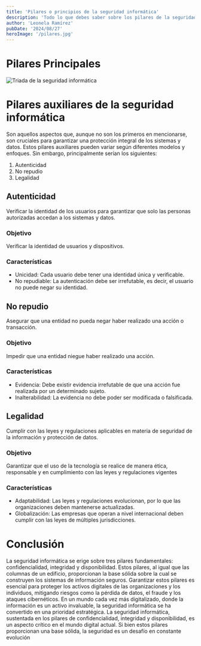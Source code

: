 ```yaml
---
title: 'Pilares o principios de la seguridad informática'
description: 'Todo lo que debes saber sobre los pilares de la seguridad informática.'
author: 'Leonela Ramírez'
pubDate: '2024/08/27'
heroImage: '/pilares.jpg'
---
```


# Pilares Principales

![Triada de la seguridad informática](/infografia-triada-seguridad-informatica.jpg)

# Pilares auxiliares de la seguridad informática

Son aquellos aspectos que, aunque no son los primeros en mencionarse, son cruciales para garantizar una protección integral de los sistemas y datos. Estos pilares auxiliares pueden variar según diferentes modelos y enfoques. Sin embargo, principalmente serían los siguientes:

1. Autenticidad
2. No repudio
3. Legalidad

## Autenticidad

Verificar la identidad de los usuarios para garantizar que solo las personas autorizadas accedan a los sistemas y datos.

### Objetivo

Verificar la identidad de usuarios y dispositivos.

### Características

- Unicidad: Cada usuario debe tener una identidad única y verificable.
- No repudiable: La autenticación debe ser irrefutable, es decir, el usuario no puede negar su identidad.

## No repudio

Asegurar que una entidad no pueda negar haber realizado una acción o transacción.

### Objetivo

Impedir que una entidad niegue haber realizado una acción.

### Características

- Evidencia: Debe existir evidencia irrefutable de que una acción fue realizada por un determinado sujeto.
- Inalterabilidad: La evidencia no debe poder ser modificada o falsificada.

## Legalidad

Cumplir con las leyes y regulaciones aplicables en materia de seguridad de la información y protección de datos.

### Objetivo

Garantizar que el uso de la tecnología se realice de manera ética, responsable y en cumplimiento con las leyes y regulaciones vigentes

### Características

- Adaptabilidad: Las leyes y regulaciones evolucionan, por lo que las organizaciones deben mantenerse actualizadas.
- Globalización: Las empresas que operan a nivel internacional deben cumplir con las leyes de múltiples jurisdicciones.

# Conclusión

La seguridad informática se erige sobre tres pilares fundamentales: confidencialidad, integridad y disponibilidad. Estos pilares, al igual que las columnas de un edificio, proporcionan la base sólida sobre la cual se construyen los sistemas de información seguros. Garantizar estos pilares es esencial para proteger los activos digitales de las organizaciones y los individuos, mitigando riesgos como la pérdida de datos, el fraude y los ataques cibernéticos. En un mundo cada vez más digitalizado, donde la información es un activo invaluable, la seguridad informática se ha convertido en una prioridad estratégica. La seguridad informática, sustentada en los pilares de confidencialidad, integridad y disponibilidad, es un aspecto crítico en el mundo digital actual. Si bien estos pilares proporcionan una base sólida, la seguridad es un desafío en constante evolución
